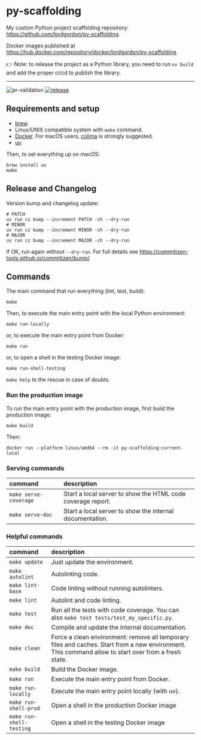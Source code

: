 # py-scaffolding

My custom Python project scaffolding repository: https://github.com/lordgordon/py-scaffolding.

Docker images published at https://hub.docker.com/repository/docker/lordgordon/py-scaffolding.

:point_right: Note: to release the project as a Python library, you need to run `uv build` and add the proper ci/cd
to publish the library.

---

![pr-validation](https://github.com/lordgordon/py-scaffolding/workflows/pr-validation/badge.svg?branch=main)
[![release](https://github.com/lordgordon/py-scaffolding/actions/workflows/release.yaml/badge.svg)](https://github.com/lordgordon/py-scaffolding/actions/workflows/release.yaml)

## Requirements and setup

- [brew](https://brew.sh/).
- Linux/UNIX compatible system with `make` command.
- [Docker](https://www.docker.com/). For macOS users, [colima](https://github.com/abiosoft/colima) is strongly suggested.
- [uv](https://docs.astral.sh/uv/).

Then, to set everything up on macOS:

```shell
brew install uv
make
```

## Release and Changelog

Version bump and changelog update:

```shell
# PATCH
uv run cz bump --increment PATCH -ch --dry-run
# MINOR
uv run cz bump --increment MINOR -ch --dry-run
# MAJOR
uv run cz bump --increment MAJOR -ch --dry-run
```

If OK, run again without `--dry-run`. For full details see
https://commitizen-tools.github.io/commitizen/bump/

## Commands

The main command that run everything (lint, test, build):

```shell
make
```

Then, to execute the main entry point with the local Python environment:

```shell
make run-locally
```

or, to execute the main entry point from Docker:

```shell
make run
```

or, to open a shell in the testing Docker image:

```shell
make run-shell-testing
```

`make help` to the rescue in case of doubts.

### Run the production image

To run the main entry point with the production image, first build the production image:

```shell
make build
```

Then:

```shell
docker run --platform linux/amd64 --rm -it py-scaffolding:current-local
```

### Serving commands

| command               | description                                                 |
|:----------------------|:------------------------------------------------------------|
| `make serve-coverage` | Start a local server to show the HTML code coverage report. |
| `make serve-doc`      | Start a local server to show the internal documentation.    |

### Helpful commands

| command                  | description                                                                                                                                          |
|:-------------------------|:-----------------------------------------------------------------------------------------------------------------------------------------------------|
| `make update`            | Just update the environment.                                                                                                                         |
| `make autolint`          | Autolinting code.                                                                                                                                    |
| `make lint-base`         | Code linting without running autolinters.                                                                                                            |
| `make lint`              | Autolint and code linting.                                                                                                                           |
| `make test`              | Run all the tests with code coverage. You can also `make test tests/test_my_specific.py`.                                                            |
| `make doc`               | Compile and update the internal documentation.                                                                                                       |
| `make clean`             | Force a clean environment: remove all temporary files and caches. Start from a new environment. This command allow to start over from a fresh state. |
| `make build`             | Build the Docker image.                                                                                                                              |
| `make run`               | Execute the main entry point from Docker.                                                                                                            |
| `make run-locally`       | Execute the main entry point locally (with uv).                                                                                                      |
| `make run-shell-prod`    | Open a shell in the production Docker image                                                                                                          |
| `make run-shell-testing` | Open a shell in the testing Docker image                                                                                                             |
